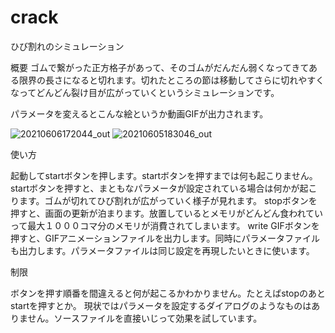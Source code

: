 # crack
ひび割れのシミュレーション

概要
ゴムで繋がった正方格子があって、そのゴムがだんだん弱くなってきてある限界の長さになると切れます。切れたところの節は移動してさらに切れやすくなってどんどん裂け目が広がっていくというシミュレーションです。

パラメータを変えるとこんな絵というか動画GIFが出力されます。

![20210606172044_out](https://user-images.githubusercontent.com/43979686/121297184-e30dab80-c92c-11eb-890e-9cea25678d10.gif)
![20210605183046_out](https://user-images.githubusercontent.com/43979686/121297212-f28cf480-c92c-11eb-8157-cf3c4750e96d.gif)

使い方

起動してstartボタンを押します。startボタンを押すまでは何も起こりません。
startボタンを押すと、まともなパラメータが設定されている場合は何かが起こります。ゴムが切れてひび割れが広がっていく様子が見れます。
stopボタンを押すと、画面の更新が泊まります。放置しているとメモリがどんどん食われていって最大１０００コマ分のメモリが消費されてしまいます。
write GIFボタンを押すと、GIFアニメーションファイルを出力します。同時にパラメータファイルも出力します。パラメータファイルは同じ設定を再現したいときに使います。

制限

ボタンを押す順番を間違えると何が起こるかわかりません。たとえばstopのあとstartを押すとか。
現状ではパラメータを設定するダイアログのようなものはありません。ソースファイルを直接いじって効果を試しています。

